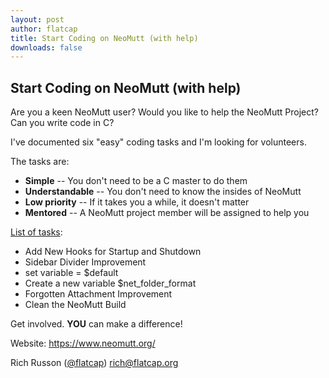 ```yaml
---
layout: post
author: flatcap
title: Start Coding on NeoMutt (with help)
downloads: false
---
```


## Start Coding on NeoMutt (with help)

Are you a keen NeoMutt user?
Would you like to help the NeoMutt Project?
Can you write code in C?

I've documented six "easy" coding tasks and I'm looking for volunteers.

The tasks are:
- **Simple**         -- You don't need to be a C master to do them
- **Understandable** -- You don't need to know the insides of NeoMutt
- **Low priority**   -- If it takes you a while, it doesn't matter
- **Mentored**       -- A NeoMutt project member will be assigned to help you

[List of tasks](https://github.com/neomutt/neomutt/issues?q=is%3Aissue%20is%3Aopen%20label%3Aeasy):

- Add New Hooks for Startup and Shutdown
- Sidebar Divider Improvement
- set variable = $default
- Create a new variable $net_folder_format
- Forgotten Attachment Improvement
- Clean the NeoMutt Build

Get involved.  **YOU** can make a difference!

Website: https://www.neomutt.org/

Rich Russon ([@flatcap](https://github.com/flatcap))
rich@flatcap.org


